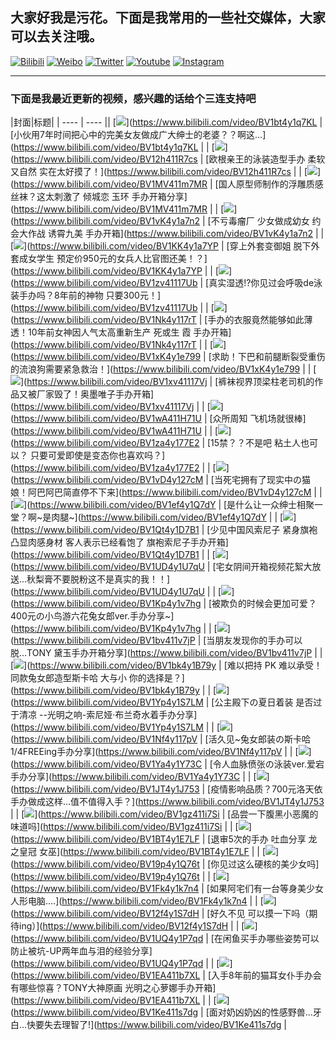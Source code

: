## 大家好我是污花。下面是我常用的一些社交媒体，大家可以去关注哦。
[![Bilibili](https://img.shields.io/badge/Bilibili-fb7299.svg)](https://space.bilibili.com/8564761)
[![Weibo](https://img.shields.io/badge/Weibo-e6152d.svg)](https://weibo.com/wuhuaprpr)
[![Twitter](https://img.shields.io/badge/Twitter-1b91da.svg)](https://twitter.com/wuhuaprpr)
[![Youtube](https://img.shields.io/badge/Youtube-red.svg)](https://www.youtube.com/channel/UCrsJwCKxFi0HYj63i8s51Fg)
[![Instagram](https://img.shields.io/badge/Instagram-black.svg)](https://www.instagram.com/wuhuaprpr)

---

### 下面是我最近更新的视频，感兴趣的话给个三连支持吧
|封面|标题|
| ---- | ---- || [![](https://i1.hdslb.com/bfs/archive/dc13233ce7441e9a46a37dd5369207852a7c092c.jpg@190w_120h_100Q_1c)](https://www.bilibili.com/video/BV1bt4y1q7KL | [小伙用7年时间把心中的完美女友做成广大绅士的老婆？？啊这…](https://www.bilibili.com/video/BV1bt4y1q7KL |
| [![](https://i2.hdslb.com/bfs/archive/04409d29022c40b7252c853b0265411a26670338.jpg@190w_120h_100Q_1c)](https://www.bilibili.com/video/BV12h411R7cs | [欧根亲王的泳装造型手办 柔软又自然 实在太好摸了！](https://www.bilibili.com/video/BV12h411R7cs |
| [![](https://i0.hdslb.com/bfs/archive/5537b2e47f43358a565a41f1bc05988c7b18e9ac.jpg@190w_120h_100Q_1c)](https://www.bilibili.com/video/BV1MV411m7MR | [国人原型师制作的浮雕质感丝袜？这太刺激了 倾城恋 玉环 手办开箱分享](https://www.bilibili.com/video/BV1MV411m7MR |
| [![](https://i2.hdslb.com/bfs/archive/6018714508d7259154304c13aa9a5e2a025b4a2a.jpg@190w_120h_100Q_1c)](https://www.bilibili.com/video/BV1vK4y1a7n2 | [不亏毒瘤厂 少女做成幼女 约会大作战 诱霄九美 手办开箱](https://www.bilibili.com/video/BV1vK4y1a7n2 |
| [![](https://i0.hdslb.com/bfs/archive/633e07e323c32c6a396e9384a82f4f6ffd9d16a3.jpg@190w_120h_100Q_1c)](https://www.bilibili.com/video/BV1KK4y1a7YP | [穿上外套变御姐 脱下外套成女学生 预定价950元的女兵人比官图还美！？](https://www.bilibili.com/video/BV1KK4y1a7YP |
| [![](https://i0.hdslb.com/bfs/archive/2806e09ec1684c0d6397aabf5c00ce396b72dcfe.jpg@190w_120h_100Q_1c)](https://www.bilibili.com/video/BV1zv41117Ub | [真实湿透!?你见过会呼吸de泳装手办吗？8年前的神物 只要300元！](https://www.bilibili.com/video/BV1zv41117Ub |
| [![](https://i2.hdslb.com/bfs/archive/3507b783fa3d895006be72168a43d3d040931ce0.jpg@190w_120h_100Q_1c)](https://www.bilibili.com/video/BV1Nk4y117rT | [手办的衣服竟然能够如此薄透！10年前女神因人气太高重新生产 死或生 霞 手办开箱](https://www.bilibili.com/video/BV1Nk4y117rT |
| [![](https://i0.hdslb.com/bfs/archive/83512ab56addc8d0aa0f98dedfd812edf73dd85e.jpg@190w_120h_100Q_1c)](https://www.bilibili.com/video/BV1xK4y1e799 | [求助！下巴和前腿断裂受重伤的流浪狗需要紧急救治！](https://www.bilibili.com/video/BV1xK4y1e799 |
| [![](https://i2.hdslb.com/bfs/archive/e638c2ad7b8e66687e1ecc3a655ad8a3c463bfdc.jpg@190w_120h_100Q_1c)](https://www.bilibili.com/video/BV1xv41117Vj | [裤袜视界顶梁柱老司机的作品又被厂家毁了！奥墨唯子手办开箱](https://www.bilibili.com/video/BV1xv41117Vj |
| [![](https://i2.hdslb.com/bfs/archive/75b001810eccb3e389cb7b7194409b0dc7ad233b.jpg@190w_120h_100Q_1c)](https://www.bilibili.com/video/BV1wA411H71U | [众所周知 飞机场就很棒](https://www.bilibili.com/video/BV1wA411H71U |
| [![](https://i0.hdslb.com/bfs/archive/59efe04b94b1564bcb01bb8199d8a54daca28eb4.jpg@190w_120h_100Q_1c)](https://www.bilibili.com/video/BV1za4y177E2 | [15禁？？不是吧 粘土人也可以？ 只要可爱即使是变态你也喜欢吗？](https://www.bilibili.com/video/BV1za4y177E2 |
| [![](https://i0.hdslb.com/bfs/archive/e4c4ccceac5dfccb245205ca89eb602da58d9ce0.jpg@190w_120h_100Q_1c)](https://www.bilibili.com/video/BV1vD4y127cM | [当死宅拥有了现实中の猫娘！阿巴阿巴简直停不下来](https://www.bilibili.com/video/BV1vD4y127cM |
| [![](https://i1.hdslb.com/bfs/archive/41e232d52676976073bda3fe83e7ed42c063093a.jpg@190w_120h_100Q_1c)](https://www.bilibili.com/video/BV1ef4y1Q7dY | [是什么让一众绅士相聚一堂？啊~是肉腿~](https://www.bilibili.com/video/BV1ef4y1Q7dY |
| [![](https://i1.hdslb.com/bfs/archive/bbb168d74ec745b074cf8b3350cc4e6c551dc6a7.jpg@190w_120h_100Q_1c)](https://www.bilibili.com/video/BV1Qt4y1D7B1 | [少见中国风索尼子 紧身旗袍凸显肉感身材 客人表示已经看饱了 旗袍索尼子手办开箱](https://www.bilibili.com/video/BV1Qt4y1D7B1 |
| [![](https://i0.hdslb.com/bfs/archive/3acfd01b1e46e593db47820424c42b05b6be4075.jpg@190w_120h_100Q_1c)](https://www.bilibili.com/video/BV1UD4y1U7qU | [宅女阴间开箱视频花絮大放送...秋梨膏不要脱粉这不是真实的我！！](https://www.bilibili.com/video/BV1UD4y1U7qU |
| [![](https://i0.hdslb.com/bfs/archive/38033b154cc8d80b15c04e151c8c2c20c1747fb4.jpg@190w_120h_100Q_1c)](https://www.bilibili.com/video/BV1Kp4y1v7hg | [被欺负的时候会更加可爱？400元の小鸟游六花兔女郎ver.手办分享~](https://www.bilibili.com/video/BV1Kp4y1v7hg |
| [![](https://i1.hdslb.com/bfs/archive/1a4f7e94591f07530643d0c8a4d4116e9d39552a.jpg@190w_120h_100Q_1c)](https://www.bilibili.com/video/BV1bv411v7jP | [当朋友发现你的手办可以脱...TONY 黛玉手办开箱分享](https://www.bilibili.com/video/BV1bv411v7jP |
| [![](https://i0.hdslb.com/bfs/archive/f68f2b7cec79ae4224e6e61d9007e2e3b81fc18b.jpg@190w_120h_100Q_1c)](https://www.bilibili.com/video/BV1bk4y1B79y | [难以把持 PK 难以承受！同款兔女郎造型斯卡哈 大与小 你的选择是？](https://www.bilibili.com/video/BV1bk4y1B79y |
| [![](https://i0.hdslb.com/bfs/archive/fe207e8f111bb63273f93690c14674186db84b39.jpg@190w_120h_100Q_1c)](https://www.bilibili.com/video/BV1Yp4y1S7LM | [公主殿下の夏日着装 是否过于清凉 --光明之响-索尼娅·布兰奇水着手办分享](https://www.bilibili.com/video/BV1Yp4y1S7LM |
| [![](https://i0.hdslb.com/bfs/archive/7a29fb8fee92d5a653e92f792767d559f772231e.jpg@190w_120h_100Q_1c)](https://www.bilibili.com/video/BV1Nf4y117pV | [活久见~兔女郎装の斯卡哈  1/4FREEing手办分享](https://www.bilibili.com/video/BV1Nf4y117pV |
| [![](https://i1.hdslb.com/bfs/archive/fabd97779e102c18e05ca441bc924ac10095ae7c.jpg@190w_120h_100Q_1c)](https://www.bilibili.com/video/BV1Ya4y1Y73C | [令人血脉偾张の泳装ver.爱宕手办分享](https://www.bilibili.com/video/BV1Ya4y1Y73C |
| [![](https://i0.hdslb.com/bfs/archive/db72ecc807db1159a9067457dc5e8b3dc84bb917.jpg@190w_120h_100Q_1c)](https://www.bilibili.com/video/BV1JT4y1J753 | [疫情影响品质？700元洛天依手办做成这样…值不值得入手？](https://www.bilibili.com/video/BV1JT4y1J753 |
| [![](https://i1.hdslb.com/bfs/archive/6f7afae7ed8a1877a610b6ff3ff0f65171ba4248.jpg@190w_120h_100Q_1c)](https://www.bilibili.com/video/BV1gz411i7Si | [品尝一下腹黑小恶魔的味道吗](https://www.bilibili.com/video/BV1gz411i7Si |
| [![](https://i2.hdslb.com/bfs/archive/ec0c0de31d0d61cb9bdc1acbd55a93d37fec270f.jpg@190w_120h_100Q_1c)](https://www.bilibili.com/video/BV1BT4y1E7LF | [退审5次的手办 吐血分享 龙之皇冠 女巫](https://www.bilibili.com/video/BV1BT4y1E7LF |
| [![](https://i2.hdslb.com/bfs/archive/b0d5e4eb82ee0d9627bcf483963f7b0a2504b422.jpg@190w_120h_100Q_1c)](https://www.bilibili.com/video/BV19p4y1Q76t | [你见过这么硬核的美少女吗](https://www.bilibili.com/video/BV19p4y1Q76t |
| [![](https://i2.hdslb.com/bfs/archive/ba96957a2fa6694082a59816fe3e3393e3c6b2c1.jpg@190w_120h_100Q_1c)](https://www.bilibili.com/video/BV1Fk4y1k7n4 | [如果阿宅们有一台等身美少女人形电脑....](https://www.bilibili.com/video/BV1Fk4y1k7n4 |
| [![](https://i1.hdslb.com/bfs/archive/6235ef44e7202ca352ad61fc534743fb0d68b819.jpg@190w_120h_100Q_1c)](https://www.bilibili.com/video/BV12f4y1S7dH | [好久不见 可以摸一下吗（期待ing）](https://www.bilibili.com/video/BV12f4y1S7dH |
| [![](https://i1.hdslb.com/bfs/archive/07c42371deed5e6cdaa964b908ca916e5234787c.jpg@190w_120h_100Q_1c)](https://www.bilibili.com/video/BV1UQ4y1P7qd | [在闲鱼买手办哪些姿势可以防止被坑-UP两年血与泪的经验分享](https://www.bilibili.com/video/BV1UQ4y1P7qd |
| [![](https://i0.hdslb.com/bfs/archive/d87ec9b4827f2f1cfb6163d18b69e2e81ace16eb.jpg@190w_120h_100Q_1c)](https://www.bilibili.com/video/BV1EA411b7XL | [入手8年前的猫耳女仆手办会有哪些惊喜？TONY大神原画 光明之心萝娜手办开箱](https://www.bilibili.com/video/BV1EA411b7XL |
| [![](https://i2.hdslb.com/bfs/archive/344507dd87a455adb04ff8aaabd352e52e1be365.jpg@190w_120h_100Q_1c)](https://www.bilibili.com/video/BV1Ke411s7dg | [面对奶凶奶凶的性感野兽…牙白…快要失去理智了!](https://www.bilibili.com/video/BV1Ke411s7dg |
